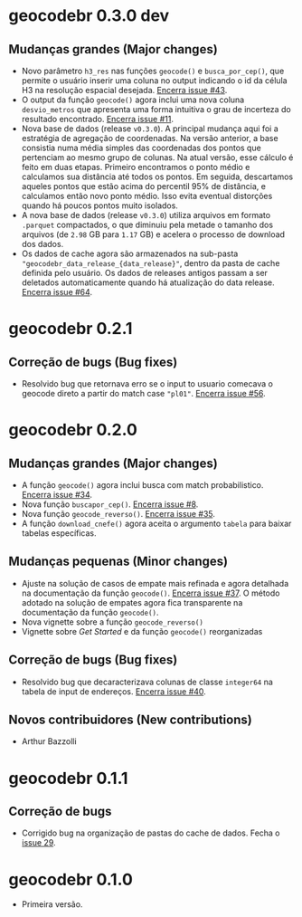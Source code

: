 # geocodebr 0.3.0 dev

## Mudanças grandes (Major changes)

- Novo parâmetro `h3_res` nas funções `geocode()` e `busca_por_cep()`, que permite 
o usuário inserir uma coluna no output indicando o id da célula H3 na resolução 
espacial desejada. [Encerra issue #43](https://github.com/ipeaGIT/geocodebr/issues/43).
- O output da função `geocode()` agora inclui uma nova coluna `desvio_metros` que 
apresenta uma forma intuitiva o grau de incerteza do resultado encontrado. [Encerra issue #11](https://github.com/ipeaGIT/geocodebr/issues/11).
- Nova base de dados (release `v0.3.0`). A principal mudança aqui foi a 
estratégia de agregação de coordenadas. Na versão anterior, a base consistia numa
média simples das coordenadas dos pontos que pertenciam ao mesmo grupo de colunas.
Na atual versão, esse cálculo é feito em duas etapas. Primeiro encontramos o ponto 
médio e calculamos sua distância até todos os pontos. Em seguida, descartamos 
aqueles pontos que estão  acima do percentil 95% de distância, e calculamos então 
novo ponto médio. Isso evita eventual distorções quando há poucos pontos muito 
isolados. 
- A nova base de dados (release `v0.3.0`) utiliza arquivos em formato `.parquet`
compactados, o que diminuiu pela metade o tamanho dos arquivos (de `2.98` GB para 
`1.17` GB) e acelera o processo de download dos dados.
- Os dados de cache agora são armazenados na sub-pasta `"geocodebr_data_release_{data_release}"`, 
dentro da pasta de cache definida pelo usuário. Os dados de releases antigos passam a ser deletados automaticamente quando há atualização do data release. [Encerra issue #64](https://github.com/ipeaGIT/geocodebr/issues/64).

# geocodebr 0.2.1

## Correção de bugs (Bug fixes)

- Resolvido bug que retornava erro se o input to usuario comecava o geocode direto 
a partir do match case `"pl01"`. [Encerra issue #56](https://github.com/ipeaGIT/geocodebr/issues/56).


# geocodebr 0.2.0

## Mudanças grandes (Major changes)

- A função `geocode()` agora inclui busca com match probabilistico. [Encerra issue #34](https://github.com/ipeaGIT/geocodebr/issues/34).
- Nova função `buscapor_cep()`. [Encerra issue #8](https://github.com/ipeaGIT/geocodebr/issues/8).
- Nova função `geocode_reverso()`. [Encerra issue #35](https://github.com/ipeaGIT/geocodebr/issues/35).
- A função `download_cnefe()` agora aceita o argumento `tabela` para baixar tabelas específicas.

## Mudanças pequenas (Minor changes)

- Ajuste na solução de casos de empate mais refinada e agora detalhada na documentação da função `geocode()`. [Encerra issue #37](https://github.com/ipeaGIT/geocodebr/issues/37). O método adotado na solução de empates agora fica transparente na documentação da função `geocode()`.
- Nova vignette sobre a função `geocode_reverso()`
- Vignette sobre *Get Started* e da função `geocode()` reorganizadas

## Correção de bugs (Bug fixes)

- Resolvido bug que decaracterizava colunas de classe `integer64` na tabela de input de endereços. [Encerra issue #40](https://github.com/ipeaGIT/geocodebr/issues/40).

## Novos contribuidores (New contributions)

- Arthur Bazzolli

# geocodebr 0.1.1

## Correção de bugs

- Corrigido bug na organização de pastas do cache de dados. Fecha o [issue 29](https://github.com/ipeaGIT/geocodebr/issues/29).


# geocodebr 0.1.0

- Primeira versão.
